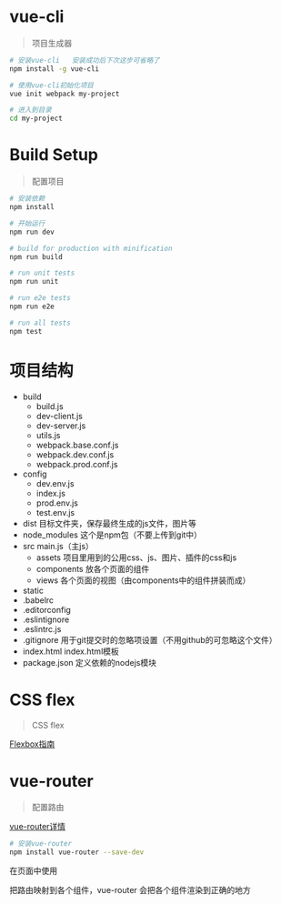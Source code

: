 # vue-cli

> 项目生成器

``` bash
# 安装vue-cli   安装成功后下次这步可省略了
npm install -g vue-cli

# 使用vue-cli初始化项目
vue init webpack my-project

# 进入到目录
cd my-project
```

# Build Setup

> 配置项目

```bash
# 安装依赖
npm install

# 开始运行
npm run dev

# build for production with minification
npm run build

# run unit tests
npm run unit

# run e2e tests
npm run e2e

# run all tests
npm test
```

# 项目结构
- build
    - build.js
    - dev-client.js
    - dev-server.js
    - utils.js
    - webpack.base.conf.js
    - webpack.dev.conf.js
    - webpack.prod.conf.js
- config
    - dev.env.js
    - index.js
    - prod.env.js
    - test.env.js
- dist 目标文件夹，保存最终生成的js文件，图片等
- node_modules 这个是npm包（不要上传到git中）
- src main.js（主js）
    - assets 项目里用到的公用css、js、图片、插件的css和js
    - components 放各个页面的组件
    - views 各个页面的视图（由components中的组件拼装而成）
- static
- .babelrc
- .editorconfig
- .eslintignore
- .eslintrc.js
- .gitignore 用于git提交时的忽略项设置（不用github的可忽略这个文件）
- index.html index.html模板
- package.json 定义依赖的nodejs模块



# CSS flex

> CSS flex

[Flexbox指南](http://www.w3cplus.com/css3/a-guide-to-flexbox-new.html)

# vue-router

> 配置路由

[vue-router详情](http://router.vuejs.org/zh-cn/index.html)

```bash
# 安装vue-router
npm install vue-router --save-dev
```
在页面中使用<vue-router></vue-router>

把路由映射到各个组件，vue-router 会把各个组件渲染到正确的地方

